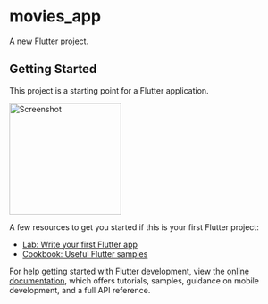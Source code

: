 # movies_app

A new Flutter project.

## Getting Started

This project is a starting point for a Flutter application.

<img src="https://github.com/Kunal645/movies_app/assets/89443555/35fb17e9-88d9-4c4a-8233-4f55b665b77c" alt="Screenshot" height="200">


A few resources to get you started if this is your first Flutter project:

- [Lab: Write your first Flutter app](https://docs.flutter.dev/get-started/codelab)
- [Cookbook: Useful Flutter samples](https://docs.flutter.dev/cookbook)

For help getting started with Flutter development, view the
[online documentation](https://docs.flutter.dev/), which offers tutorials,
samples, guidance on mobile development, and a full API reference.
